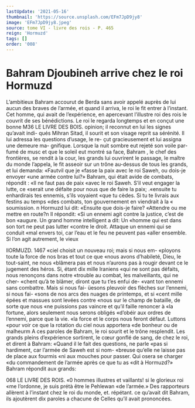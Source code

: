 ```yaml
---
lastUpdate: '2021-05-16'
thumbnail: 'https://source.unsplash.com/EFm7JpD9jy8'
image: 'EFm7JpD9jy8.jpeg'
source: tome VI - livre des rois - P. 465
reign: 'Hormuzd'
tags: []
order: '008'
---
```


# Bahram Djoubineh arrive chez le roi Hormuzd

L’ambitieux Bahram accourut de Berda sans avoir appelé auprès de lui aucun des braves de l’armée,
et quand il arriva, le roi le fit entrer à l’instant. Cet homme, qui avait de l’expérience, en apercevant l’illustre roi des rois le couvrit de ses bénédictions.
Le roi le regarda longtemps et en conçut une bonne
M36 LE LIVRE DES BOIS.
opinion; il reconnut en lui les signes qu’avait indi- qués Mihran Sitad, il sourit et son visage reprit sa sérénité. Il lui adressa les questions d’usage, le re-
çut gracieusement et lui assigna une demeure ma- gnifique.
Lorsque la nuit sombre eut rejeté son voile par-
fumé de musc et que le soleil eut montré sa face,
Bahram , le chef des frontières, se rendit à la cour,
les grands lui ouvrirent le passage, le maître du
monde l’appela, le fit asseoir sur un trône au-dessus
de tous les grands, et lui demanda: «Fautvil que je
«fasse la paix avec le roi Saweh, ou dois-je envoyer «une armée contre lui?» Bahram, qui était avide
de combats, répondit : «Il ne faut pas de paix «avec le roi Saweh. S’il veut engager la lutte, ce «serait une défaite pour nous que de faire la paix;
.«ensuite tu enhardirais tes ennemis, s’ils voyaient «que tu cèdes. Si tu te livrais aux festins au temps «des combats, ton gouvernement en viendrait à la « soumission. n
Hormuzd lui dit: «Ensuite que dois-je faire? «Attendre ou me mettre en route?n Il répondit: «Si un ennemi agit contre la justice, c’est de bon «augure. Un grand homme intelligent a dit: Un «homme qui est dans son tort ne peut pas lutter «contre le droit. Attaque un ennemi qui se conduit «mal envers toi, car l’eau et le feu ne peuvent pas «aller ensemble. Si l’on agit autrement, le vieux

llORMUZD. 1467 «ciel choisit un nouveau roi; mais si nous em-
«ployons toute la force de nos bras et tout ce que «nous avons d’habileté, Dieu, le tout-saint, ne nous «blâmera pas et nous n’aurons pas à rougir devant
ce le jugement des héros. Si, étant dix mille Iraniens «qui ne sont pas défaits, nous renonçons dans notre «trouble au combat, les malveillants, qui ne cher- «chent qu’à te blâmer, diront que tu t’es enfui de-
«vant ton ennemi sans combattre. Mais si nous fai- üesons pleuvoir des flèches sur l’ennemi, si nous fai-
«sons de nos arcs des nuages de printemps, et si «cent mille épées et massues sont levées contre
«nous sur le champ de bataille, de sorte que nous «ne puissions pas vaincre et qu’il faille renoncer à
«la fortune, alors seulement nous serons obligés «d’obéir aux ordres de l’ennemi, parce que la vie.
«la force et le corps nous feront défaut. Luttons «pour voir ce que la rotation du ciel nous apportera «de bonheur ou de malheurm
A ces paroles de Bahram, le roi sourit et le trône resplendit. Les grands pleins d’expérience sortirent,
le cœur gonflé de sang, de chez le roi, et dirent à Bahram: «Quand il le fait des questions, ne parle «pas si hardiment, car l’armée de Saweh est si nom- «breuse qu’elle ne laisse pas de place aux fourmis
«ni aux mouches pour passer. Qui osera se charger «du commandement de l’armée après ce que tu as
«dit à Hormuzd?» Bahram répondit aux grands:

068 LE LIVRE DES ROIS.
«0 hommes illustres et vaillants! si le glorieux roi «me I’ordonne, je suis prétà être le Pehlewan
«de l’armée.» Des rapporteurs allèrent à l’instant
chez le roi du monde, et. répétant. ce qu’avait dit Bahram, ils ajoutèrent dix paroles a chacune de Celles qu’il avait prononcées.
